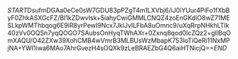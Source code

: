 $START$DsufmDGAa0eCe0sW7GDU83pPZgT4m1LXVbj6/iJ0iYUur4PiFo1fXbByF0ZhkASXGcFZ/BI1kZDwvIsk+5iahyCwiGMMLCNQZ4zoEnGKdiO8wZ71MESLkpWMThbqog6E9iR8yrPewI9Ncx7JklJvILFbA8uOmnc9/uXqRrpNHkhLTIk40zVv0OQSn7yqQOGO7SAubsOnHyqTWhAXr+0Zxnq8qod0IcZQz2+gIlBqOmXAQU/O42ZXw39XohCMB4wVmrB3MLBUsWzMbapK753loTiQeRi11NxMPjNA+YWI1iwa6MAo7AhrGvezH4sOQXk9zLeBRAEZbG4Q6aiHTNicjQ==$END$